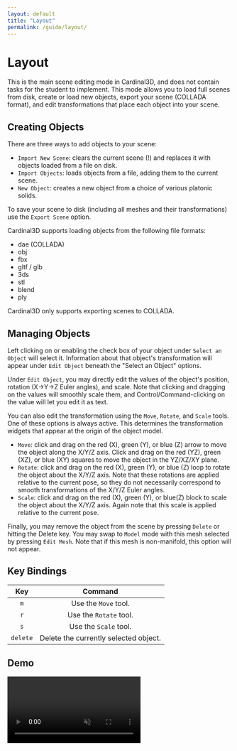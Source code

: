 ```yaml
---
layout: default
title: "Layout"
permalink: /guide/layout/
---
```


# Layout

This is the main scene editing mode in Cardinal3D, and does not contain tasks for the student to implement. 
This mode allows you to load full scenes from disk, create or load new objects, export your scene (COLLADA format), and edit transformations that place each object into your scene.

## Creating Objects

There are three ways to add objects to your scene:
- `Import New Scene`: clears the current scene (!) and replaces it with objects loaded from a file on disk.
- `Import Objects`: loads objects from a file, adding them to the current scene.
- `New Object`: creates a new object from a choice of various platonic solids.

To save your scene to disk (including all meshes and their transformations) use the `Export Scene` option.

Cardinal3D supports loading objects from the following file formats:
- dae (COLLADA)
- obj
- fbx
- gltf / glb
- 3ds
- stl
- blend
- ply

Cardinal3D only supports exporting scenes to COLLADA.

## Managing Objects

Left clicking on or enabling the check box of your object under `Select an Object` will select it. Information about that object's transformation will appear under `Edit Object` beneath the "Select an Object" options. 

Under `Edit Object`, you may directly edit the values of the object's position, rotation (X->Y->Z Euler angles), and scale. Note that clicking and dragging on the values will smoothly scale them, and Control/Command-clicking on the value will let you edit it as text. 

You can also edit the transformation using the `Move`, `Rotate`, and `Scale` tools. One of these options is always active. This determines the transformation widgets that appear at the origin of the object model.
- `Move`: click and drag on the red (X), green (Y), or blue (Z) arrow to move the object along the X/Y/Z axis. Click and drag on the red (YZ), green (XZ), or blue (XY) squares to move the object in the YZ/XZ/XY plane.
- `Rotate`: click and drag on the red (X), green (Y), or blue (Z) loop to rotate the object about the X/Y/Z axis. Note that these rotations are applied relative to the current pose, so they do not necessarily correspond to smooth transformations of the X/Y/Z Euler angles.
- `Scale`: click and drag on the red (X), green (Y), or blue(Z) block to scale the object about the X/Y/Z axis. Again note that this scale is applied relative to the current pose.

Finally, you may remove the object from the scene by pressing `Delete` or hitting the Delete key. You may swap to `Model` mode with this mesh selected by pressing `Edit Mesh`. Note that if this mesh is non-manifold, this option will not appear.

## Key Bindings

| Key                   | Command                                            |
| :-------------------: | :--------------------------------------------:     |
| `m` | Use the `Move` tool. |
| `r` | Use the `Rotate` tool. |
| `s` | Use the `Scale` tool. |
| `delete` | Delete the currently selected object. |

## Demo

<video src="{{ site.baseurl }}/guide/layout.mp4" controls preload muted loop style="max-width: 100%; margin: 0 auto;"></video>
